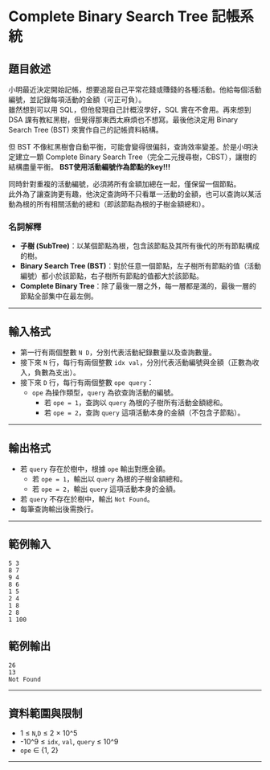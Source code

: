 # Complete Binary Search Tree 記帳系統

## 題目敘述

小明最近決定開始記帳，想要追蹤自己平常花錢或賺錢的各種活動。他給每個活動編號，並記錄每項活動的金額（可正可負）。  
雖然想到可以用 SQL，但他發現自己計概沒學好，SQL 實在不會用。再來想到 DSA 課有教紅黑樹，但覺得那東西太麻煩也不想寫。最後他決定用 Binary Search Tree (BST) 來實作自己的記帳資料結構。

但 BST 不像紅黑樹會自動平衡，可能會變得很偏斜，查詢效率變差。於是小明決定建立一顆 Complete Binary Search Tree（完全二元搜尋樹，CBST），讓樹的結構盡量平衡。
**BST使用活動編號作為節點的key!!!**

同時針對重複的活動編號，必須將所有金額加總在一起，僅保留一個節點。  
此外為了讓查詢更有趣，他決定查詢時不只看單一活動的金額，也可以查詢以某活動為根的所有相關活動的總和（即該節點為根的子樹金額總和）。

### 名詞解釋

- **子樹 (SubTree)**：以某個節點為根，包含該節點及其所有後代的所有節點構成的樹。
- **Binary Search Tree (BST)**：對於任意一個節點，左子樹所有節點的值（活動編號）都小於該節點，右子樹所有節點的值都大於該節點。
- **Complete Binary Tree**：除了最後一層之外，每一層都是滿的，最後一層的節點全部集中在最左側。

---

## 輸入格式

- 第一行有兩個整數 `N D`，分別代表活動紀錄數量以及查詢數量。
- 接下來 `N` 行，每行有兩個整數 `idx val`，分別代表活動編號與金額（正數為收入，負數為支出）。
- 接下來 `D` 行，每行有兩個整數 `ope query`：
  - `ope` 為操作類型，`query` 為欲查詢活動的編號。
    - 若 `ope = 1`，查詢以 `query` 為根的子樹所有活動金額總和。
    - 若 `ope = 2`，查詢 `query` 這項活動本身的金額（不包含子節點）。

---

## 輸出格式

- 若 `query` 存在於樹中，根據 `ope` 輸出對應金額。
  - 若 `ope = 1`，輸出以 `query` 為根的子樹金額總和。
  - 若 `ope = 2`，輸出 `query` 這項活動本身的金額。
- 若 `query` 不存在於樹中，輸出 `Not Found`。
- 每筆查詢輸出後需換行。

---

## 範例輸入
```
5 3
8 7
9 4
8 6
1 5
2 4
1 8
2 8
1 100
```

## 範例輸出
```
26
13
Not Found
```

---

## 資料範圍與限制

- 1 ≤ `N`,`D` ≤ 2 × 10^5
- -10^9 ≤ `idx`, `val`, `query` ≤ 10^9
- `ope` ∈ {1, 2}

---




